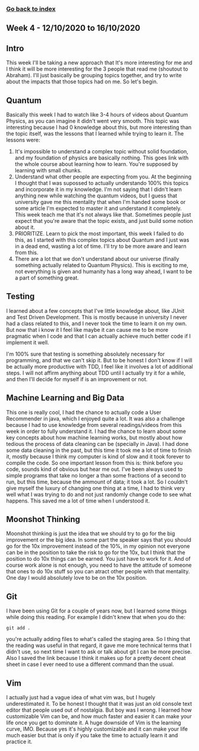 ### [Go back to index](https://luis-valdez.github.io/Learning-Journal/)

## Week 4 - 12/10/2020 to 16/10/2020

## Intro
This week I'll be taking a new approach that It's more interesting for me and I think it will be more interesting for the 3 people that read me (shoutout to Abraham). I'll just basically be grouping topics together, and try to write about the impacts that those topics had on me. So let's begin.

## Quantum
Basically this week I had to watch like 3-4 hours of videos about Quantum Physics, as you can imagine it didn't went very smooth.
This topic was interesting because I had 0 knowledge about this, but more interesting than the topic itself, was the lessons that I learned while trying to learn it. The lessons were:

1. It's impossible to understand a complex topic without solid foundation, and my foundation of physics are basically nothing. This goes link with the whole course about learning how to learn. You're supposed by learning with small chunks.
2. Understand what other people are expecting from you. At the beginning I thought that I was supossed to actually understando 100% this topics and incorporate it in my knowledge. I'm not saying that I didn't learn anything new while watching the quantum videos, but I guess that university gave me this mentality that when I'm handed some book or some article I'm expected to master it and understand it completely. This week teach me that it's not always like that. Sometimes people just expect that you're aware that the topic exists, and just build some notion about it.
3. PRIORITIZE. Learn to pick the most important, this week I failed to do this, as I started with this complex topics about Quantum and I just was in a dead end, wasting a lot of time. I'll try to be more aware and learn from this.
4. There are a lot that we don't understand about our universe (finally something actually related to Quantum Physics). This is exciting to me, not everything is given and humanity has a long way ahead, I want to be a part of something great.

## Testing
I learned about a few concepts that I've little knowledge about, like JUnit and Test Driven Development. This is mostly because in university I never had a class related to this, and I never took the time to learn it on my own. But now that i know it I feel like maybe it can cause me to be more pragmatic when I code and that I can actually achieve much better code if I implement it well.

I'm 100% sure that testing is something absolutely necessary for programming, and that we can't skip it. But to be honest I don't know if I will be actually more productive with TDD, I feel like it involves a lot of additional steps. I will not affirm anything about TDD until I actually try it for a while, and then I'll decide for myself if is an improvement or not.

## Machine Learning and Big Data
This one is really cool, I had the chance to actually code a User Recommender in java, which I enjoyed quite a lot. It was also a challenge because I had to use knowledge from several readings/videos from this week in order to fully understand it. I had the chance to learn about some key concepts about how machine learning works, but mostly about how tedious the process of data cleaning can be (specially in Java). I had done some data cleaning in the past, but this time it took me a lot of time to finish it, mostly because I think my computer is kind of slow and it took forever to compile the code.
So one important lesson from this is: think before you code, sounds kind of obvious but hear me out. I've been always used to simple programs that take no longer a than some fractions of a second to run, but this time, because the ammount of data; it took a lot. So I couldn't give myself the luxury of changing one thing at a time, I had to think very well what I was trying to do and not just randomly change code to see what happens. This saved me a lot of time when I understood it.

## Moonshot Thinking
Moonshot thinking is just the idea that we should try to go for the big improvement or the big idea. In some part the speaker says that you should go for the 10x improvement instead of the 10%, in my opinion not everyone can be in the position to take the risk to go for the 10x, but I think that the position to do 10x things can be earned. You just have to work for it. And of course work alone is not enough, you need to have the attitude of someone that ones to do 10x stuff so you can atract other people with that mentality.
One day I would absolutely love to be on the 10x position.

## Git
I have been using Git for a couple of years now, but I learned some things while doing this reading. For example I didn't knew that when you do the:
```
git add .
```
you're actually adding files to what's called the staging area. So I thing that the reading was useful in that regard, it gave me more technical terms that I didn't use, so next time I want to ask or talk about git I can be more precise.
Also I saved the link because I think it makes up for a pretty decent cheat sheet in case I ever need to use a different command than the usual.

## Vim
I actually just had a vague idea of what vim was, but I hugely underestimated it. To be honest I thought that it was just an old console text editor that people used out of nostalgia. But boy was I wrong. I learned how customizable Vim can be, and how much faster and easier it can make your life once you get to dominate it.
A huge downside of Vim is the learning curve, IMO. Because yes it's highly customizable and it can make your life much easier but that is only if you take the time to actually learn it and practice it.
